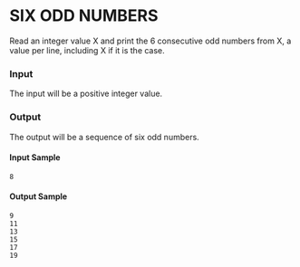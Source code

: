 # SIX ODD NUMBERS
Read an integer value X and print the 6 consecutive odd numbers from X, a value per line, including X if it is the case.
### Input
The input will be a positive integer value.
### Output
The output will be a sequence of six odd numbers.
#### Input Sample
    8
#### Output Sample
    9  
    11  
    13 
    15 
    17 
    19